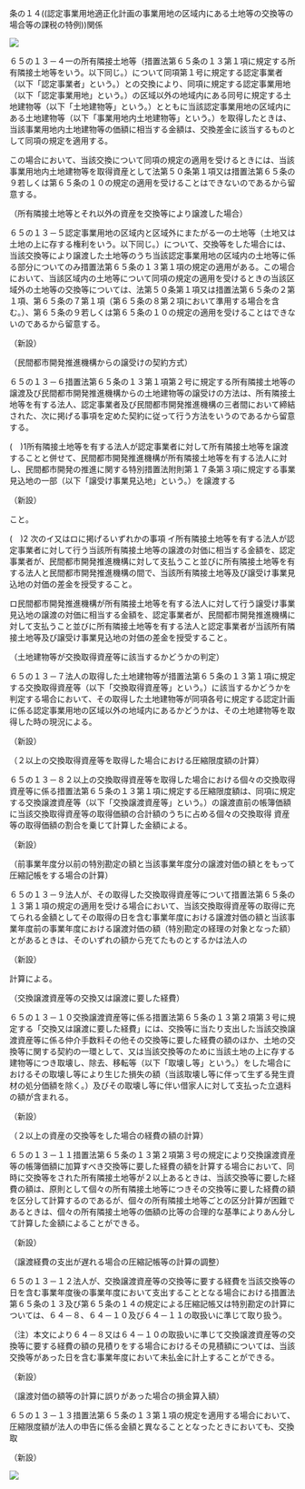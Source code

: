 条の１４((認定事業用地適正化計画の事業用地の区域内にある土地等の交換等の場合等の課税の特例))関係

![](https://www.nta.go.jp/tmp/66aee928-eaaa-4b2f-b4b8-254faf81ac1b/images/9286a77bb07a333e4a39f30f06786c9ceb0fb595a7f8b490da0aae48da15d87f.jpg)

６５の１３－４一の所有隣接土地等（措置法第６５条の１３第１項に規定する所有隣接土地等をいう。以下同じ。）について同項第１号に規定する認定事業者（以下「認定事業者」という。）との交換により、同項に規定する認定事業用地（以下「認定事業用地」という。）の区域以外の地域内にある同号に規定する土地建物等（以下「土地建物等」という。）とともに当該認定事業用地の区域内にある土地建物等（以下「事業用地内土地建物等」という。）を取得したときは、当該事業用地内土地建物等の価額に相当する金額は、交換差金に該当するものとして同項の規定を適用する。

この場合において、当該交換について同項の規定の適用を受けるときには、当該事業用地内土地建物等を取得資産として法第５０条第１項又は措置法第６５条の９若しくは第６５条の１０の規定の適用を受けることはできないのであるから留意する。

（所有隣接土地等とそれ以外の資産を交換等により譲渡した場合）

６５の１３－５認定事業用地の区域内と区域外にまたがる一の土地等（土地又は土地の上に存する権利をいう。以下同じ。）について、交換等をした場合には、当該交換等により譲渡した土地等のうち当該認定事業用地の区域内の土地等に係る部分についてのみ措置法第６５条の１３第１項の規定の適用がある。この場合において、当該区域内の土地等について同項の規定の適用を受けるときの当該区域外の土地等の交換等については、法第５０条第１項又は措置法第６５条の２第１項、第６５条の７第１項（第６５条の８第２項において準用する場合を含む。）、第６５条の９若しくは第６５条の１０の規定の適用を受けることはできないのであるから留意する。

（新設）

（民間都市開発推進機構からの譲受けの契約方式）

６５の１３－６措置法第６５条の１３第１項第２号に規定する所有隣接土地等の譲渡及び民間都市開発推進機構からの土地建物等の譲受けの方法は、所有隣接土地等を有する法人、認定事業者及び民間都市開発推進機構の三者間において締結された、次に掲げる事項を定めた契約に従って行う方法をいうのであるから留意する。

(　)1所有隣接土地等を有する法人が認定事業者に対して所有隣接土地等を譲渡することと併せて、民間都市開発推進機構が所有隣接土地等を有する法人に対し、民間都市開発の推進に関する特別措置法附則第１７条第３項に規定する事業見込地の一部（以下「譲受け事業見込地」という。）を譲渡する

（新設）

こと。

(　)2 次のイ又はロに掲げるいずれかの事項 イ所有隣接土地等を有する法人が認定事業者に対して行う当該所有隣接土地等の譲渡の対価に相当する金額を、認定事業者が、民間都市開発推進機構に対して支払うこと並びに所有隣接土地等を有する法人と民間都市開発推進機構の間で、当該所有隣接土地等及び譲受け事業見込地の対価の差金を授受すること。

ロ民間都市開発推進機構が所有隣接土地等を有する法人に対して行う譲受け事業見込地の譲渡の対価に相当する金額を、認定事業者が、民間都市開発推進機構に対して支払うこと並びに所有隣接土地等を有する法人と認定事業者が当該所有隣接土地等及び譲受け事業見込地の対価の差金を授受すること。

（土地建物等が交換取得資産等に該当するかどうかの判定）

６５の１３－７法人の取得した土地建物等が措置法第６５条の１３第１項に規定する交換取得資産等（以下「交換取得資産等」という。）に該当するかどうかを判定する場合において、その取得した土地建物等が同項各号に規定する認定計画に係る認定事業用地の区域以外の地域内にあるかどうかは、その土地建物等を取得した時の現況による。

（新設）

（２以上の交換取得資産等を取得した場合における圧縮限度額の計算）

６５の１３－８２以上の交換取得資産等を取得した場合における個々の交換取得資産等に係る措置法第６５条の１３第１項に規定する圧縮限度額は、同項に規定する交換譲渡資産等（以下「交換譲渡資産等」という。）の譲渡直前の帳簿価額に当該交換取得資産等の取得価額の合計額のうちに占める個々の交換取得 資産等の取得価額の割合を乗じて計算した金額による。

（新設）

（前事業年度分以前の特別勘定の額と当該事業年度分の譲渡対価の額とをもって圧縮記帳をする場合の計算）

６５の１３－９法人が、その取得した交換取得資産等について措置法第６５条の１３第１項の規定の適用を受ける場合において、当該交換取得資産等の取得に充てられる金額としてその取得の日を含む事業年度における譲渡対価の額と当該事業年度前の事業年度における譲渡対価の額（特別勘定の経理の対象となった額）とがあるときは、そのいずれの額から充てたものとするかは法人の

（新設）

計算による。

（交換譲渡資産等の交換又は譲渡に要した経費）

６５の１３－１０交換譲渡資産等に係る措置法第６５条の１３第２項第３号に規定する「交換又は譲渡に要した経費」には、交換等に当たり支出した当該交換譲渡資産等に係る仲介手数料その他その交換等に要した経費の額のほか、土地の交換等に関する契約の一環として、又は当該交換等のために当該土地の上に存する建物等につき取壊し、除去、移転等（以下「取壊し等」という。）をした場合におけるその取壊し等により生じた損失の額（当該取壊し等に伴って生ずる発生資材の処分価額を除く。）及びその取壊し等に伴い借家人に対して支払った立退料の額が含まれる。

（新設）

（２以上の資産の交換等をした場合の経費の額の計算）

６５の１３－１１措置法第６５条の１３第２項第３号の規定により交換譲渡資産等の帳簿価額に加算すべき交換等に要した経費の額を計算する場合において、同時に交換等をされた所有隣接土地等が２以上あるときは、当該交換等に要した経費の額は、原則として個々の所有隣接土地等につきその交換等に要した経費の額を区分して計算するのであるが、個々の所有隣接土地等ごとの区分計算が困難であるときは、個々の所有隣接土地等の価額の比等の合理的な基準によりあん分して計算した金額によることができる。

（新設）

（譲渡経費の支出が遅れる場合の圧縮記帳等の計算の調整）

６５の１３－１２法人が、交換譲渡資産等の交換等に要する経費を当該交換等の日を含む事業年度後の事業年度において支出することとなる場合における措置法第６５条の１３及び第６５条の１４の規定による圧縮記帳又は特別勘定の計算については、６４－８、６４－１０及び６４－１１の取扱いに準じて取り扱う。

（注）本文により６４－８又は６４－１０の取扱いに準じて交換譲渡資産等の交換等に要する経費の額の見積りをする場合におけるその見積額については、当該交換等があった日を含む事業年度において未払金に計上することができる。

（新設）

（譲渡対価の額等の計算に誤りがあった場合の損金算入額）

６５の１３－１３措置法第６５条の１３第１項の規定を適用する場合において、圧縮限度額が法人の申告に係る金額と異なることとなったときにおいても、交換取

（新設）

![](https://www.nta.go.jp/tmp/66aee928-eaaa-4b2f-b4b8-254faf81ac1b/images/ee4f90f5934ef98bf828a665bd1c59cd1a84675020233673ef218ea0cee679e9.jpg)